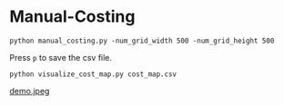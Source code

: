 # Manual-Costing

``` python manual_costing.py -num_grid_width 500 -num_grid_height 500 ```

Press `p` to save the csv file.

``` python visualize_cost_map.py cost_map.csv ```

[demo.jpeg](demo.jpeg)
